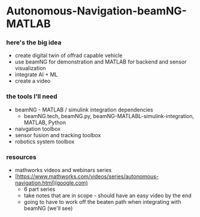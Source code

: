 # Autonomous-Navigation-beamNG-MATLAB

### here's the big idea

* create digital twin of offrad capable vehicle
* use beamNG for demonstration and MATLAB for backend and sensor visualization
* integrate AI + ML
* create a video

### the tools I'll need

* beamNG - MATLAB / simulink integration dependencies
  * beamNG.tech, beamNG.py, beamNG-MATLABL-simulink-integration, MATLAB, Python
* naivgation toolbox
* sensor fusion and tracking toolbox
* robotics system toolbox

### resources

* mathworks videos and webinars series
* [https://www.mathworks.com/videos/series/autonomous-navigation.html](google.com)
  * 6 part series
  * take notes that are in scope - should have an easy video by the end
  * going to have to work off the beaten path when integrating with beamNG (we'll see)

